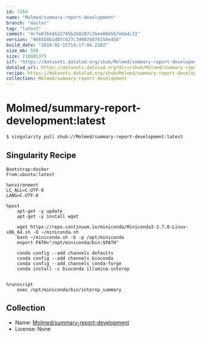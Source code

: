 ```yaml
---
id: 7264
name: "Molmed/summary-report-development"
branch: "master"
tag: "latest"
commit: "4cfe87644b22745b268287c2bee084567ebb4c32"
version: "6665b8b1d0fc627c3d067dd7815be450"
build_date: "2019-02-15T14:17:04.238Z"
size_mb: 558
size: 218681375
sif: "https://datasets.datalad.org/shub/Molmed/summary-report-development/latest/2019-02-15-4cfe8764-6665b8b1/6665b8b1d0fc627c3d067dd7815be450.simg"
datalad_url: https://datasets.datalad.org?dir=/shub/Molmed/summary-report-development/latest/2019-02-15-4cfe8764-6665b8b1/
recipe: https://datasets.datalad.org/shub/Molmed/summary-report-development/latest/2019-02-15-4cfe8764-6665b8b1/Singularity
collection: Molmed/summary-report-development
---
```


# Molmed/summary-report-development:latest

```bash
$ singularity pull shub://Molmed/summary-report-development:latest
```

## Singularity Recipe

```singularity
Bootstrap:docker
From:ubuntu:latest

%environment
LC_ALL=C.UTF-8
LANG=C.UTF-8

%post
    apt-get -y update
    apt-get -y install wget

    wget https://repo.continuum.io/miniconda/Miniconda3-3.7.0-Linux-x86_64.sh -O ~/miniconda.sh
    bash ~/miniconda.sh -b -p /opt/miniconda
    export PATH="/opt/miniconda/bin:$PATH"

    conda config --add channels defaults
    conda config --add channels bioconda
    conda config --add channels conda-forge
    conda install -c bioconda illumina-interop


%runscript
    exec /opt/miniconda/bin/interop_summary
```

## Collection

 - Name: [Molmed/summary-report-development](https://github.com/Molmed/summary-report-development)
 - License: None

